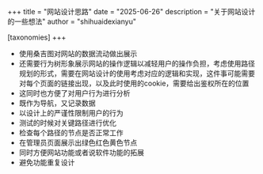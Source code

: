 +++
title = "网站设计思路"
date = "2025-06-26"
description = "关于网站设计的一些想法"
author = "shihuaidexianyu"

[taxonomies]
+++

- 使用桑吉图对网站的数据流动做出展示
- 还需要行为树形象展示网站的操作逻辑以减轻用户的操作负担，考虑使用路径规划的形式，需要在网站设计的使用考虑对应的逻辑和实现，这件事可能需要对每个页面的链接出现，以及此时使用的cookie，需要给出鉴权所在的位置
- 这同时也方便了对用户行为进行分析
- 既作为导航，又记录数据
- 以设计上的严谨性限制用户的行为
- 测试的时候对关键路径进行优化
- 检查每个路径的节点是否正常工作
- 在管理员页面展示出绿色红色黄色节点
- 同时方便网站功能或者说软件功能的拓展
- 避免功能重复设计